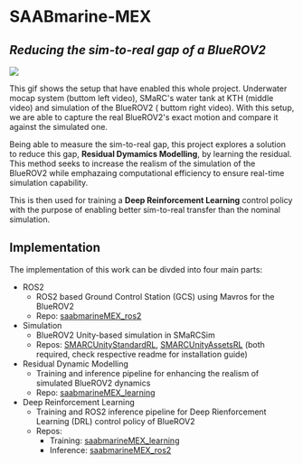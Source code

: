 # SAABmarine-MEX
<!-- ## *Deep Reinforcement Learning and Residual Dynamic Modelling with ROS2 integration for BlueROV2* -->
## *Reducing the sim-to-real gap of a BlueROV2*

<img src="../real_mocap_sim.gif"/>

This gif shows the setup that have enabled this whole project. Underwater mocap system (buttom left video), SMaRC's water tank at KTH (middle video) and simulation of the BlueROV2 ( buttom right video). With this setup, we are able to capture the real BlueROV2's exact motion and compare it against the simulated one. 

Being able to measure the sim-to-real gap, this project explores a solution to reduce this gap, **Residual Dymamics Modelling**, by learning the residual. This method seeks to increase the realism of the simulation of the BlueROV2 while emphazaing computational efficiency to ensure real-time simulation capability.

This is then used for training a **Deep Reinforcement Learning** control policy with the purpose of enabling better sim-to-real transfer than the nominal simulation.

## Implementation

The implementation of this work can be divded into four main parts:

* ROS2
  * ROS2 based Ground Control Station (GCS) using Mavros for the BlueROV2
  * Repo: [saabmarineMEX_ros2](https://github.com/SAABmarine-MEX/saabmarineMEX_ros2)
* Simulation
  * BlueROV2 Unity-based simulation in SMaRCSim
  * Repos: [SMARCUnityStandardRL](https://github.com/SAABmarine-MEX/SMARCUnityStandardRL), [SMARCUnityAssetsRL](https://github.com/SAABmarine-MEX/SMARCUnityAssetsRL) (both required, check respective readme for installation guide) 
* Residual Dynamic Modelling
  * Training and inference pipeline for enhancing the realism of simulated BlueROV2 dynamics
  * Repo: [saabmarineMEX_learning](https://github.com/SAABmarine-MEX/DRL-Python)
* Deep Reinforcement Learning
  * Training and ROS2 inference pipeline for Deep Rienforcement Learning (DRL) control policy of BlueROV2
  * Repos:
    * Training: [saabmarineMEX_learning](https://github.com/SAABmarine-MEX/DRL-Python)
    * Inference: [saabmarineMEX_ros2](https://github.com/SAABmarine-MEX/saabmarineMEX_ros2)

<!--

**Here are some ideas to get you started:**

🙋‍♀️ A short introduction - what is your organization all about?
🌈 Contribution guidelines - how can the community get involved?
👩‍💻 Useful resources - where can the community find your docs? Is there anything else the community should know?
🍿 Fun facts - what does your team eat for breakfast?
🧙 Remember, you can do mighty things with the power of [Markdown](https://docs.github.com/github/writing-on-github/getting-started-with-writing-and-formatting-on-github/basic-writing-and-formatting-syntax)
-->
